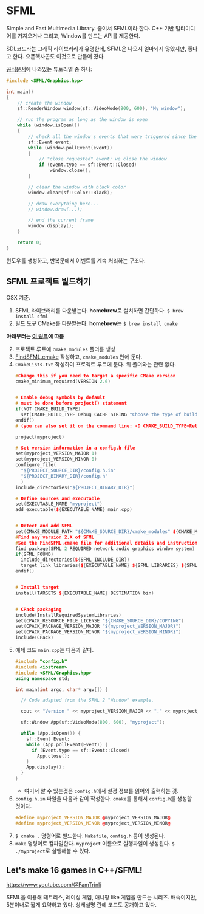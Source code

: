 # SFML

Simple and Fast Multimedia Library. 줄여서 SFML이라 한다.
C++ 기반 멀티미디어를 가져오거나 그리고, Window를 만드는 API를 제공한다.

SDL코드라는 그래픽 라이브러리가 유명한데, SFML은 나오지 얼마되지 않았지만, 좋다고 한다. 오픈헥사곤도 이것으로 만들어 졌다.

[공식문서](https://www.sfml-dev.org/tutorials/2.5/graphics-draw.php)에 나와있는 튜토리얼 중 하나:

```c++
#include <SFML/Graphics.hpp>

int main()
{
    // create the window
    sf::RenderWindow window(sf::VideoMode(800, 600), "My window");

    // run the program as long as the window is open
    while (window.isOpen())
    {
        // check all the window's events that were triggered since the last iteration of the loop
        sf::Event event;
        while (window.pollEvent(event))
        {
            // "close requested" event: we close the window
            if (event.type == sf::Event::Closed)
                window.close();
        }

        // clear the window with black color
        window.clear(sf::Color::Black);

        // draw everything here...
        // window.draw(...);

        // end the current frame
        window.display();
    }

    return 0;
}
```

윈도우를 생성하고, 반복문에서 이벤트를 계속 처리하는 구조다.

## SFML 프로젝트 빌드하기

OSX 기준.

1. SFML 라이브러리를 다운받는다. **homebrew**로 설치하면 간단하다. `$ brew install sfml`
1. 빌드 도구 CMake를 다운받는다. **homebrew**는 `$ brew install cmake`

**아래부터는 [이 링크](https://github.com/SFML/SFML/wiki/Tutorial%3A-Build-your-SFML-project-with-CMake)에 따름**

2. 프로젝트 루트에 `cmake_modules` 폴더를 생성
2. [FindSFML.cmake](https://github.com/SFML/SFML-Game-Development-Book/blob/master/CMake/FindSFML.cmake) 작성하고, `cmake_modules` 안에 둔다.
2. `CmakeLists.txt` 작성하여 프로젝트 루트에 둔다. 위 폴더와는 관련 없다.
    ```c++
    #Change this if you need to target a specific CMake version
    cmake_minimum_required(VERSION 2.6)


    # Enable debug symbols by default
    # must be done before project() statement
    if(NOT CMAKE_BUILD_TYPE)
      set(CMAKE_BUILD_TYPE Debug CACHE STRING "Choose the type of build (Debug or Release)" FORCE)
    endif()
    # (you can also set it on the command line: -D CMAKE_BUILD_TYPE=Release)

    project(myproject)

    # Set version information in a config.h file
    set(myproject_VERSION_MAJOR 1)
    set(myproject_VERSION_MINOR 0)
    configure_file(
      "${PROJECT_SOURCE_DIR}/config.h.in"
      "${PROJECT_BINARY_DIR}/config.h"
      )
    include_directories("${PROJECT_BINARY_DIR}")

    # Define sources and executable
    set(EXECUTABLE_NAME "myproject")
    add_executable(${EXECUTABLE_NAME} main.cpp)


    # Detect and add SFML
    set(CMAKE_MODULE_PATH "${CMAKE_SOURCE_DIR}/cmake_modules" ${CMAKE_MODULE_PATH})
    #Find any version 2.X of SFML
    #See the FindSFML.cmake file for additional details and instructions
    find_package(SFML 2 REQUIRED network audio graphics window system)
    if(SFML_FOUND)
      include_directories(${SFML_INCLUDE_DIR})
      target_link_libraries(${EXECUTABLE_NAME} ${SFML_LIBRARIES} ${SFML_DEPENDENCIES})
    endif()


    # Install target
    install(TARGETS ${EXECUTABLE_NAME} DESTINATION bin)


    # CPack packaging
    include(InstallRequiredSystemLibraries)
    set(CPACK_RESOURCE_FILE_LICENSE "${CMAKE_SOURCE_DIR}/COPYING")
    set(CPACK_PACKAGE_VERSION_MAJOR "${myproject_VERSION_MAJOR}")
    set(CPACK_PACKAGE_VERSION_MINOR "${myproject_VERSION_MINOR}")
    include(CPack)
    ```
2. 예제 코드 `main.cpp`는 다음과 같다.
    ```c++
    #include "config.h"
    #include <iostream>
    #include <SFML/Graphics.hpp>
    using namespace std;

    int main(int argc, char* argv[]) {

      // Code adapted from the SFML 2 "Window" example.

      cout << "Version " << myproject_VERSION_MAJOR << "." << myproject_VERSION_MINOR << endl;

      sf::Window App(sf::VideoMode(800, 600), "myproject");

      while (App.isOpen()) {
        sf::Event Event;
        while (App.pollEvent(Event)) {
          if (Event.type == sf::Event::Closed)
            App.close();
        }
        App.display();
      }
    }
    ```
    - 여기서 알 수 있는것은 `config.h`에서 설정 정보를 읽어와 출력하는 것.
2. `config.h.in` 파일을 다음과 같이 작성한다. `cmake`를 통해서 `config.h`를 생성할 것이다.
    ```c++
    #define myproject_VERSION_MAJOR @myproject_VERSION_MAJOR@
    #define myproject_VERSION_MINOR @myproject_VERSION_MINOR@
    ```
1. `$ cmake .` 명령어로 빌드한다. `Makefile`, `config.h` 등이 생성된다.
2. `make` 명령어로 컴파일한다. `myproject` 이름으로 실행파일이 생성된다. `$ ./myproject`로 실행해볼 수 있다.

## Let's make 16 games in C++/SFML!

https://www.youtube.com/@FamTrinli

SFML을 이용해 테트리스, 레이싱 게임, 애니팡 like 게임을 만드는 시리즈.
배속이지만, 5분이내로 짧게 요약하고 있다. 상세설명 란에 코드도 공개하고 있다.
